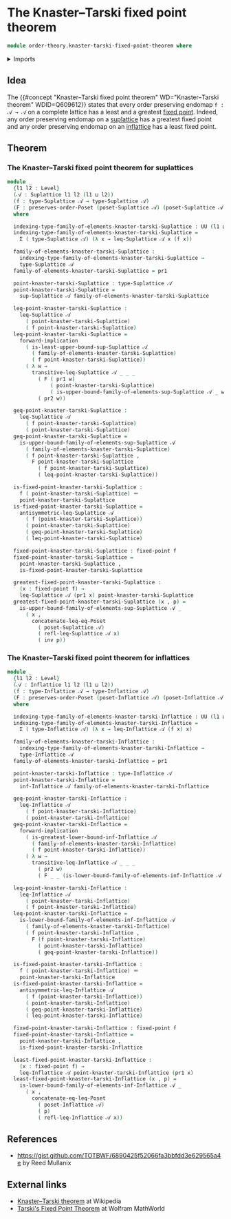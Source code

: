 # The Knaster–Tarski fixed point theorem

```agda
module order-theory.knaster-tarski-fixed-point-theorem where
```

<details><summary>Imports</summary>

```agda
open import foundation.dependent-pair-types
open import foundation.fixed-points-endofunctions
open import foundation.identity-types
open import foundation.logical-equivalences
open import foundation.universe-levels

open import order-theory.inflattices
open import order-theory.order-preserving-maps-posets
open import order-theory.posets
open import order-theory.suplattices
```

</details>

## Idea

The
{{#concept "Knaster–Tarski fixed point theorem" WD="Knaster–Tarski theorem" WDID=Q609612}}
states that every order preserving endomap `f : 𝒜 → 𝒜` on a complete lattice has
a least and a greatest [fixed point](foundation.fixed-points-endofunctions.md).
Indeed, any order preserving endomap on a
[suplattice](order-theory.suplattices.md) has a greatest fixed point and any
order preserving endomap on an [inflattice](order-theory.inflattices.md) has a
least fixed point.

## Theorem

### The Knaster–Tarski fixed point theorem for suplattices

```agda
module _
  {l1 l2 : Level}
  (𝒜 : Suplattice l1 l2 (l1 ⊔ l2))
  (f : type-Suplattice 𝒜 → type-Suplattice 𝒜)
  (F : preserves-order-Poset (poset-Suplattice 𝒜) (poset-Suplattice 𝒜) f)
  where

  indexing-type-family-of-elements-knaster-tarski-Suplattice : UU (l1 ⊔ l2)
  indexing-type-family-of-elements-knaster-tarski-Suplattice =
    Σ ( type-Suplattice 𝒜) (λ x → leq-Suplattice 𝒜 x (f x))

  family-of-elements-knaster-tarski-Suplattice :
    indexing-type-family-of-elements-knaster-tarski-Suplattice →
    type-Suplattice 𝒜
  family-of-elements-knaster-tarski-Suplattice = pr1

  point-knaster-tarski-Suplattice : type-Suplattice 𝒜
  point-knaster-tarski-Suplattice =
    sup-Suplattice 𝒜 family-of-elements-knaster-tarski-Suplattice

  leq-point-knaster-tarski-Suplattice :
    leq-Suplattice 𝒜
      ( point-knaster-tarski-Suplattice)
      ( f point-knaster-tarski-Suplattice)
  leq-point-knaster-tarski-Suplattice =
    forward-implication
      ( is-least-upper-bound-sup-Suplattice 𝒜
        ( family-of-elements-knaster-tarski-Suplattice)
        ( f point-knaster-tarski-Suplattice))
      ( λ w →
        transitive-leq-Suplattice 𝒜 _ _ _
          ( F ( pr1 w)
              ( point-knaster-tarski-Suplattice)
              ( is-upper-bound-family-of-elements-sup-Suplattice 𝒜 _ w))
          ( pr2 w))

  geq-point-knaster-tarski-Suplattice :
    leq-Suplattice 𝒜
      ( f point-knaster-tarski-Suplattice)
      ( point-knaster-tarski-Suplattice)
  geq-point-knaster-tarski-Suplattice =
    is-upper-bound-family-of-elements-sup-Suplattice 𝒜
      ( family-of-elements-knaster-tarski-Suplattice)
      ( f point-knaster-tarski-Suplattice ,
        F point-knaster-tarski-Suplattice
          ( f point-knaster-tarski-Suplattice)
          ( leq-point-knaster-tarski-Suplattice))

  is-fixed-point-knaster-tarski-Suplattice :
    f ( point-knaster-tarski-Suplattice) ＝
    point-knaster-tarski-Suplattice
  is-fixed-point-knaster-tarski-Suplattice =
    antisymmetric-leq-Suplattice 𝒜
      ( f (point-knaster-tarski-Suplattice))
      ( point-knaster-tarski-Suplattice)
      ( geq-point-knaster-tarski-Suplattice)
      ( leq-point-knaster-tarski-Suplattice)

  fixed-point-knaster-tarski-Suplattice : fixed-point f
  fixed-point-knaster-tarski-Suplattice =
    point-knaster-tarski-Suplattice ,
    is-fixed-point-knaster-tarski-Suplattice

  greatest-fixed-point-knaster-tarski-Suplattice :
    (x : fixed-point f) →
    leq-Suplattice 𝒜 (pr1 x) point-knaster-tarski-Suplattice
  greatest-fixed-point-knaster-tarski-Suplattice (x , p) =
    is-upper-bound-family-of-elements-sup-Suplattice 𝒜 _
      ( x ,
        concatenate-leq-eq-Poset
          ( poset-Suplattice 𝒜)
          ( refl-leq-Suplattice 𝒜 x)
          ( inv p))
```

### The Knaster–Tarski fixed point theorem for inflattices

```agda
module _
  {l1 l2 : Level}
  (𝒜 : Inflattice l1 l2 (l1 ⊔ l2))
  (f : type-Inflattice 𝒜 → type-Inflattice 𝒜)
  (F : preserves-order-Poset (poset-Inflattice 𝒜) (poset-Inflattice 𝒜) f)
  where

  indexing-type-family-of-elements-knaster-tarski-Inflattice : UU (l1 ⊔ l2)
  indexing-type-family-of-elements-knaster-tarski-Inflattice =
    Σ ( type-Inflattice 𝒜) (λ x → leq-Inflattice 𝒜 (f x) x)

  family-of-elements-knaster-tarski-Inflattice :
    indexing-type-family-of-elements-knaster-tarski-Inflattice →
    type-Inflattice 𝒜
  family-of-elements-knaster-tarski-Inflattice = pr1

  point-knaster-tarski-Inflattice : type-Inflattice 𝒜
  point-knaster-tarski-Inflattice =
    inf-Inflattice 𝒜 family-of-elements-knaster-tarski-Inflattice

  geq-point-knaster-tarski-Inflattice :
    leq-Inflattice 𝒜
      ( f point-knaster-tarski-Inflattice)
      ( point-knaster-tarski-Inflattice)
  geq-point-knaster-tarski-Inflattice =
    forward-implication
      ( is-greatest-lower-bound-inf-Inflattice 𝒜
        ( family-of-elements-knaster-tarski-Inflattice)
        ( f point-knaster-tarski-Inflattice))
      ( λ w →
        transitive-leq-Inflattice 𝒜 _ _ _
          ( pr2 w)
          ( F _ _ (is-lower-bound-family-of-elements-inf-Inflattice 𝒜 _ w)))

  leq-point-knaster-tarski-Inflattice :
    leq-Inflattice 𝒜
      ( point-knaster-tarski-Inflattice)
      ( f point-knaster-tarski-Inflattice)
  leq-point-knaster-tarski-Inflattice =
    is-lower-bound-family-of-elements-inf-Inflattice 𝒜
      ( family-of-elements-knaster-tarski-Inflattice)
      ( f point-knaster-tarski-Inflattice ,
        F (f point-knaster-tarski-Inflattice)
          ( point-knaster-tarski-Inflattice)
          ( geq-point-knaster-tarski-Inflattice))

  is-fixed-point-knaster-tarski-Inflattice :
    f ( point-knaster-tarski-Inflattice) ＝
    point-knaster-tarski-Inflattice
  is-fixed-point-knaster-tarski-Inflattice =
    antisymmetric-leq-Inflattice 𝒜
      ( f (point-knaster-tarski-Inflattice))
      ( point-knaster-tarski-Inflattice)
      ( geq-point-knaster-tarski-Inflattice)
      ( leq-point-knaster-tarski-Inflattice)

  fixed-point-knaster-tarski-Inflattice : fixed-point f
  fixed-point-knaster-tarski-Inflattice =
    point-knaster-tarski-Inflattice ,
    is-fixed-point-knaster-tarski-Inflattice

  least-fixed-point-knaster-tarski-Inflattice :
    (x : fixed-point f) →
    leq-Inflattice 𝒜 point-knaster-tarski-Inflattice (pr1 x)
  least-fixed-point-knaster-tarski-Inflattice (x , p) =
    is-lower-bound-family-of-elements-inf-Inflattice 𝒜 _
      ( x ,
        concatenate-eq-leq-Poset
          ( poset-Inflattice 𝒜)
          ( p)
          ( refl-leq-Inflattice 𝒜 x))
```

## References

- <https://gist.github.com/TOTBWF/6890425f52066fa3bbfdd3e629565a4e> by Reed
  Mullanix

## External links

- [Knaster–Tarski theorem](https://en.wikipedia.org/wiki/Knaster%E2%80%93Tarski_theorem)
  at Wikipedia
- [Tarski's Fixed Point Theorem](https://mathworld.wolfram.com/TarskisFixedPointTheorem.html)
  at Wolfram MathWorld
